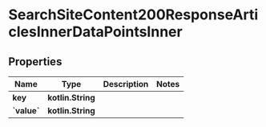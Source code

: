 
# SearchSiteContent200ResponseArticlesInnerDataPointsInner

## Properties
Name | Type | Description | Notes
------------ | ------------- | ------------- | -------------
**key** | **kotlin.String** |  | 
**&#x60;value&#x60;** | **kotlin.String** |  | 



